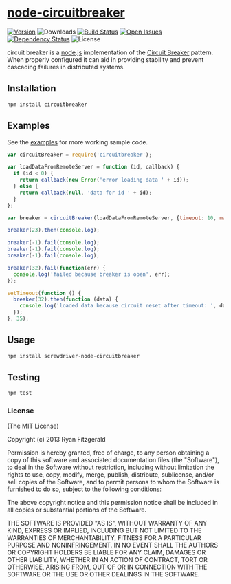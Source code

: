 [node-circuitbreaker][3]
======================

[![Version][npm-image]][npm-url] ![Downloads][downloads-image] [![Build Status][status-image]][status-url] [![Open Issues][issues-image]][issues-url] [![Dependency Status][daviddm-image]][daviddm-url] ![License][license-image]

circuit breaker is a [node.js][2] implementation of the [Circuit Breaker][1] pattern.
When properly configured it can aid in providing stability and prevent
cascading failures in distributed systems.

## Installation

    npm install circuitbreaker

## Examples
See the [examples][0] for more working sample code.

``` js
var circuitBreaker = require('circuitbreaker');

var loadDataFromRemoteServer = function (id, callback) {
  if (id < 0) {
    return callback(new Error('error loading data ' + id));
  } else {
    return callback(null, 'data for id ' + id);
  }
};

var breaker = circuitBreaker(loadDataFromRemoteServer, {timeout: 10, maxFailures: 3, resetTimeout: 30});

breaker(23).then(console.log);

breaker(-1).fail(console.log);
breaker(-1).fail(console.log);
breaker(-1).fail(console.log);

breaker(32).fail(function(err) {
  console.log('failed because breaker is open', err);
});

setTimeout(function () {
  breaker(32).then(function (data) {
    console.log('loaded data because circuit reset after timeout: ', data);
  });
}, 35);
```

## Usage

```bash
npm install screwdriver-node-circuitbreaker
```

## Testing

```bash
npm test
```

### License

(The MIT License)

Copyright (c) 2013 Ryan Fitzgerald

Permission is hereby granted, free of charge, to any person obtaining
a copy of this software and associated documentation files (the
"Software"), to deal in the Software without restriction, including
without limitation the rights to use, copy, modify, merge, publish,
distribute, sublicense, and/or sell copies of the Software, and to
permit persons to whom the Software is furnished to do so, subject to
the following conditions:

The above copyright notice and this permission notice shall be
included in all copies or substantial portions of the Software.

THE SOFTWARE IS PROVIDED "AS IS", WITHOUT WARRANTY OF ANY KIND,
EXPRESS OR IMPLIED, INCLUDING BUT NOT LIMITED TO THE WARRANTIES OF
MERCHANTABILITY, FITNESS FOR A PARTICULAR PURPOSE AND
NONINFRINGEMENT. IN NO EVENT SHALL THE AUTHORS OR COPYRIGHT HOLDERS BE
LIABLE FOR ANY CLAIM, DAMAGES OR OTHER LIABILITY, WHETHER IN AN ACTION
OF CONTRACT, TORT OR OTHERWISE, ARISING FROM, OUT OF OR IN CONNECTION
WITH THE SOFTWARE OR THE USE OR OTHER DEALINGS IN THE SOFTWARE.

[0]: https://github.com/screwdriver-cd/node-circuitbreaker/tree/master/examples
[1]: http://doc.akka.io/docs/akka/snapshot/common/circuitbreaker.html
[2]: http://nodejs.org
[3]: https://github.com/ryanfitz/node-circuitbreaker

[npm-image]: https://img.shields.io/npm/v/screwdriver-node-circuitbreaker.svg
[npm-url]: https://npmjs.org/package/screwdriver-node-circuitbreaker
[downloads-image]: https://img.shields.io/npm/dt/screwdriver-node-circuitbreaker.svg
[license-image]: https://img.shields.io/npm/l/screwdriver-node-circuitbreaker.svg
[issues-image]: https://img.shields.io/github/issues/screwdriver-cd/node-circuitbreaker.svg
[issues-url]: https://github.com/screwdriver-cd/node-circuitbreaker/issues
[status-image]: https://cd.screwdriver.cd/pipelines/334/badge
[status-url]: https://cd.screwdriver.cd/pipelines/334
[daviddm-image]: https://david-dm.org/screwdriver-cd/node-circuitbreaker.svg?theme=shields.io
[daviddm-url]: https://david-dm.org/screwdriver-cd/node-circuitbreaker
